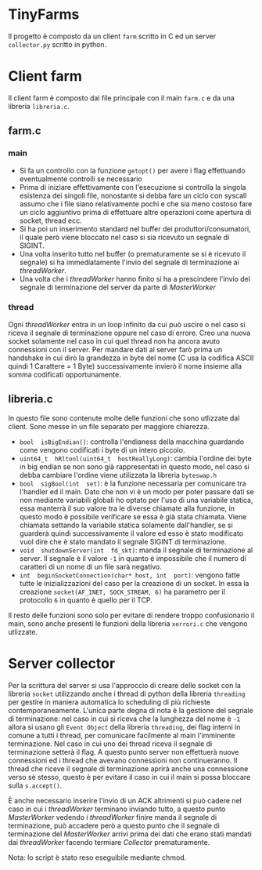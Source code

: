 # TinyFarms

Il progetto è composto da un client `farm` scritto in C ed un server `collector.py` scritto in python.

# Client farm
Il client farm è composto dal file principale con il main `farm.c` e da una libreria `libreria.c`.

## farm.c
### main
* Si fa un controllo con la funzione `getopt()` per avere i flag effettuando eventualmente controlli se necessario
* Prima di iniziare effettivamente con l'esecuzione si controlla la singola esistenza dei singoli file, nonostante si debba fare un ciclo con syscall assumo che i file siano relativamente pochi e che sia meno costoso fare un ciclo aggiuntivo prima di effettuare altre operazioni come apertura di socket, thread ecc.
* Si ha poi un inserimento standard nel buffer dei produttori/consumatori, il quale però viene bloccato nel caso si sia ricevuto un segnale di SIGINT.
* Una volta inserito tutto nel buffer (o prematuramente se si è ricevuto il segnale) si ha immediatamente l'invio del segnale di terminazione ai *threadWorker*.
* Una volta che i *threadWorker* hanno finito si ha a prescindere l'invio del segnale di terminazione del server da parte di *MasterWorker*

### thread
Ogni *threadWorker* entra in un loop infinito da cui può uscire o nel caso si riceva il segnale di terminazione oppure nel caso di errore. Creo una nuova socket solamente nel caso in cui quel thread non ha ancora avuto connessioni con il server.
Per mandare dati al server farò prima un handshake in cui dirò la grandezza in byte del nome (C usa la codifica ASCII quindi 1 Carattere = 1 Byte) successivamente invierò il nome insieme alla somma codificati opportunamente.

## libreria.c
In questo file sono contenute molte delle funzioni che sono utlizzate dal client. Sono messe in un file separato per maggiore chiarezza.
- `bool  isBigEndian()`: controlla l'endianess della macchina guardando come vengono codificati i byte di un intero piccolo.
- `uint64_t  hRltonl(uint64_t  hostReallyLong)`: cambia l'ordine dei byte in big endian se non sono già rappresentati in questo modo, nel caso si debba cambiare l'ordine viene utilizzata la libreria `byteswap.h`
- `bool  sigBool(int  set)`: è la funzione necessaria per comunicare tra l'handler ed il main. Dato che non vi è un modo per poter passare dati se non mediante variabili globali ho optato per l'uso di una variabile statica, essa manterrà il suo valore tra le diverse chiamate alla funzione, in questo modo è possibile verificare se essa è già stata chiamata. Viene chiamata settando la variabile statica solamente dall'handler, se si guarderà quindi successivamente il valore ed esso è stato modificato vuol dire che è stato mandato il segnale SIGINT di terminazione.
- `void  shutdownServer(int  fd_skt)`: manda il segnale di terminazione al server. Il segnale è il valore `-1` in quanto è impossibile che il numero di caratteri di un nome di un file sarà negativo.
- `int  beginSocketConnection(char* host, int  port)`: vengono fatte tutte le inizializzazioni del caso per la creazione di un socket. In essa la creazione `socket(AF_INET, SOCK_STREAM, 6)` ha parametro per il protocollo `6` in quanto è quello per il TCP.

Il resto delle funzioni sono solo per evitare di rendere troppo confusionario il main, sono anche presenti le funzioni della libreria `xerrori.c` che vengono utlizzate. 

# Server collector

Per la scrittura del server si usa l'approccio di creare delle socket con la libreria `socket` utilizzando anche i thread di python della libreria `threading` per gestire in maniera automatica lo scheduling di più richieste contemporaneamente.
L'unica parte degna di nota è la gestione del segnale di terminazione:
nel caso in cui si riceva che la lunghezza del nome è `-1` allora si usano gli `Event Object` della libreria `threading`, dei flag interni in comune a tutti i thread, per comunicare facilmente al main l'imminente terminazione.
Nel caso in cui uno dei thread riceva il segnale di terminazione setterà il flag. A questo punto server non effettuerà nuove connessioni ed i thread che avevano connessioni non continueranno.
Il thread che riceve il segnale di terminazione aprirà anche una connessione verso sè stesso, questo è per evitare il caso in cui il main si possa bloccare sulla `s.accept()`.

È anche necessario inserire l'invio di un ACK altrimenti si può cadere nel caso in cui i *threadWorker* terminano inviando tutto, a questo punto *MasterWorker* vedendo i *threadWorker* finire manda il segnale di terminazione, può accadere però a questo punto che il segnale di terminazione del *MasterWorker* arrivi prima dei dati che erano stati mandati dai *threadWorker* facendo termiare *Collector* prematuramente.

Nota: lo script è stato reso eseguibile mediante chmod.

